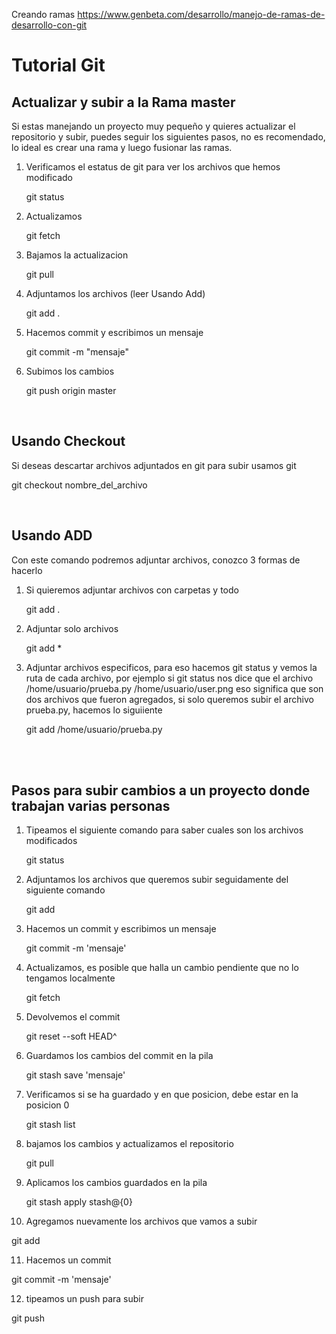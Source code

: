 Creando ramas  https://www.genbeta.com/desarrollo/manejo-de-ramas-de-desarrollo-con-git

# Tutorial Git

## Actualizar y subir a la Rama master

Si estas manejando un proyecto muy pequeño y quieres actualizar el repositorio y subir, puedes seguir los siguientes pasos, no es recomendado, lo ideal es crear una rama y luego fusionar las ramas.


1. Verificamos el estatus de git para ver los archivos que hemos modificado
   
   git status
   

2. Actualizamos

   git fetch


3. Bajamos la actualizacion

   git pull
   

4. Adjuntamos los archivos (leer Usando Add)

   git add .


5. Hacemos commit y escribimos un mensaje

   git commit -m "mensaje"
   

6. Subimos los cambios

   git push origin master

<br>


## Usando Checkout

Si deseas descartar archivos adjuntados en git para subir usamos git

   git checkout  nombre_del_archivo
   
<br>   
   
## Usando ADD
Con este comando podremos adjuntar archivos, conozco 3 formas de hacerlo

1. Si quieremos adjuntar archivos con carpetas y todo
   
   git add .
   
2. Adjuntar solo archivos 

   git add *
   
3. Adjuntar archivos especificos, para eso hacemos git status y vemos la ruta de cada archivo, por ejemplo si git  status      nos dice que el archivo /home/usuario/prueba.py /home/usuario/user.png  eso significa que son dos archivos que fueron        agregados, si solo queremos subir el archivo prueba.py, hacemos lo siguiiente
   
   git add /home/usuario/prueba.py

<br>
<br>

## Pasos para subir cambios a un proyecto donde trabajan varias personas

 
1. Tipeamos el siguiente comando para saber cuales son los archivos modificados
   
   git status
   
   
2. Adjuntamos los archivos que queremos subir seguidamente del siguiente comando

   git add 

 
3. Hacemos un commit y escribimos un mensaje

   git commit -m 'mensaje' 

 
4. Actualizamos, es posible que halla un cambio pendiente que no lo tengamos localmente

   git fetch 


5. Devolvemos el commit

   git reset --soft HEAD^ 
   
 
6. Guardamos los cambios del commit en la pila

   git stash save 'mensaje' 
 

7. Verificamos si se ha guardado y en que posicion, debe estar en la posicion 0
   
   git stash list   

 
8. bajamos los cambios y actualizamos el repositorio
   
   git pull

 
9. Aplicamos los cambios guardados en la pila

   git stash apply stash@{0} 


10. Agregamos nuevamente los archivos que vamos a subir

   git add
 

11. Hacemos un commit

   git commit -m 'mensaje'

 
 12. tipeamos un push para subir
   
   git push

